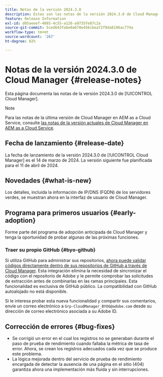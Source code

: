 ```yaml
---
title: Notas de la versión 2024.3.0
description: Estas son las notas de la versión 2024.3.0 de Cloud Manager.
feature: Release Information
exl-id: d05aeeef-4085-4c55-a126-a9735fe87c2a
source-git-commit: 5ced643fabe0a670e456cbea72f9da8196ac774a
workflow-type: tm+mt
source-wordcount: '267'
ht-degree: 82%

---
```



# Notas de la versión 2024.3.0 de Cloud Manager {#release-notes}

Esta página documenta las notas de la versión 2024.3.0 de [!UICONTROL Cloud Manager].

>[!NOTE]
>
>Para las notas de la última versión de Cloud Manager en AEM as a Cloud Service, consulte [las notas de la versión actuales de Cloud Manager en AEM as a Cloud Service](https://experienceleague.adobe.com/es/docs/experience-manager-cloud-service/content/release-notes/cloud-manager/current).

## Fecha de lanzamiento {#release-date}

La fecha de lanzamiento de la versión 2024.3.0 de [!UICONTROL Cloud Manager] es el 14 de marzo de 2024. La versión siguiente fue planificada para el 11 de abril de 2024.

## Novedades {#what-is-new}

Los detalles, incluida la información de IP/DNS (FQDN) de los servidores verdes, se muestran ahora en la interfaz de usuario de Cloud Manager.

## Programa para primeros usuarios {#early-adoption}

Forme parte del programa de adopción anticipada de Cloud Manager y tenga la oportunidad de probar algunas de las próximas funciones.

### Traer su propio GitHub {#byo-github}

Si utiliza GitHub para administrar sus repositorios, [ahora puede validar códigos directamente dentro de sus repositorios de GitHub a través de Cloud Manager](/help/managing-code/private-repositories.md). Esta integración elimina la necesidad de sincronizar el código con el repositorio de Adobe y le permite comprobar las solicitudes de extracción antes de combinarlas en las ramas principales. Esta funcionalidad es exclusiva de GitHub público. La compatibilidad con GitHub autoalojado no está disponible.

Si le interesa probar esta nueva funcionalidad y compartir sus comentarios, envíe un correo electrónico a `Grp-CloudManager_BYOG@adobe.com` desde su dirección de correo electrónico asociada a su Adobe ID.

## Corrección de errores {#bug-fixes}

* Se corrigió un error en el cual los registros no se generaban durante el paso de prueba de rendimiento cuando fallaba la métrica de tasa de error. Ahora, se crean los registros adecuados cada vez que se produce este problema.
* La lógica mejorada dentro del servicio de prueba de rendimiento encargada de detectar la ausencia de una página en el sitio (404) garantiza ahora una implementación más fluida y sin interrupciones.
